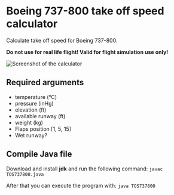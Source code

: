 # Boeing 737-800 take off speed calculator

Calculate take off speed for Boeing 737-800.

__Do not use for real life flight! Valid for flight simulation use only!__

![Screenshot of the calculator](https://github.com/komed3/tos-737-800/blob/main/screenshot01.png?raw=true)

## Required arguments

- temperature (°C)
- pressure (inHg)
- elevation (ft)
- available runway (ft)
- weight (kg)
- Flaps position [1, 5, 15]
- Wet runway?

## Compile Java file

Download and install __jdk__ and run the following command: ``javac TOS737800.java``

After that you can execute the program with: ``java TOS737800``

